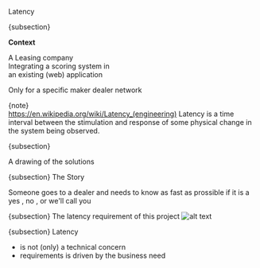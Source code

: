 Latency  

{subsection}

**Context**

A Leasing company  
Integrating a scoring system in  
an existing (web) application

Only for a specific maker dealer network

{note}  
https://en.wikipedia.org/wiki/Latency_(engineering)
Latency is a time interval between the stimulation and response of some physical change in the system being observed.




{subsection}

A drawing of the solutions

{subsection}
The Story

Someone goes to a dealer and
needs to know as fast
as prossible if it is a yes , no , or we'll call you


{subsection}
The latency requirement of this project
![alt text](./content/espresso.small.jpg)


{subsection}
Latency  
* is not (only) a technical concern  
* requirements is driven by the business need  
